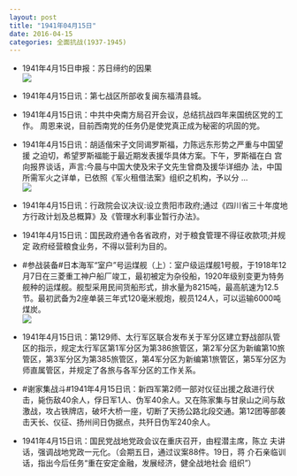 ```yaml
---
layout: post
title: "1941年04月15日"
date: 2016-04-15
categories: 全面抗战(1937-1945)
---
```


<meta name="referrer" content="no-referrer" />

- 1941年4月15日申报：苏日缔约的因果 <br/><img src="https://ww2.sinaimg.cn/large/aca367d8jw1f2xs7l82ydj20p70ygnh5.jpg" />

- 1941年4月15日讯：第七战区所部收复闽东福清县城。 

- 1941年4月15日讯：中共中央南方局召开会议，总结抗战四年来国统区党的工作。 周恩来说，目前西南党的任务仍是使党真正成为秘密的巩固的党。 

- 1941年4月15日讯：胡适偕宋子文同谒罗斯福，力陈远东形势之严重与中国望援 之迫切，希望罗斯福能于最近期发表援华具体方案。下午，罗斯福在白 宫向报界谈话，声言:今晨与中国大使及宋子文先生曾商及援华详细办 法，中国所需军火之详单，已依照《军火租借法案》组织之机构，予以分  ... <br/><img src="https://ww1.sinaimg.cn/large/aca367d8jw1f2xht51dsdj20c809zq47.jpg" />

- 1941年4月15日讯：行政院会议决议:设立贵阳市政府;通过《四川省三十年度地 方行政计划及总概算》及《管理水利事业暂行办法》。 

- 1941年4月15日讯：国民政府通令各省政府，对于粮食管理不得征收款项;并规定 政府经营粮食业务，不得以营利为目的。 

- #参战装备#日本海军“室户”号运煤舰（上）：室户级运煤舰1号舰，于1918年12月7日在三菱重工神户船厂竣工，最初被定为杂役船，1920年级别变更为特务舰种的运煤舰。舰型采用民间货船形式，排水量为8215吨，最高航速为12.5节。最初武备为2座单装三年式120毫米舰炮，舰员124人，可以运输6000吨煤炭。 <br/><img src="https://ww3.sinaimg.cn/large/aca367d8jw1f2x5o8xms4j20dc06oq3f.jpg" />

- 1941年4月15日讯：第129师、太行军区联合发布关于军分区建立野战部队管区的指示，规定太行军区第1军分区为第386旅管区，第2军分区为新编第10旅管区，第3军分区为第385旅管区，第4军分区为新编第1旅管区，第5军分区为师直属管区，并规定了各旅与各军分区的工作关系。 

- #谢家集战斗#1941年4月15日讯：新四军第2师一部对仪征出援之敌进行伏击，毙伤敌40余人，俘日军1人、伪军40余人。又在陈家集与甘泉山之间与敌激战，攻占铁牌店，破坏大桥一座，切断了天扬公路北段交通。第12团等部袭击天长、仪征、扬州间日伪据点，共歼日伪军240余人。 

- 1941年4月15日讯：国民党战地党政会议在重庆召开，由程潜主席，陈立 夫讲话，强调战地党政一元化。（会期五日，通过议案88件。19日，蒋 介石亲临训话，指出今后任务“重在安定金融，发展经济，健全战地社会 组织”） 

